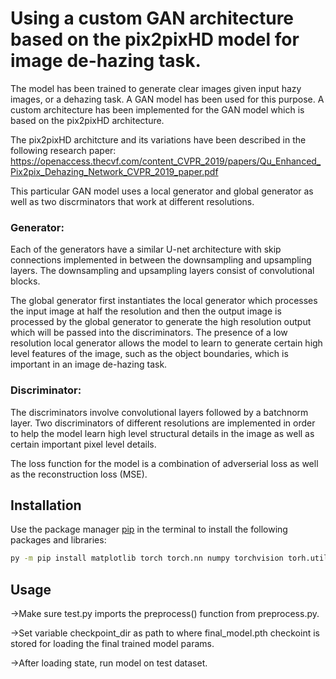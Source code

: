 # Using a custom GAN architecture based on the pix2pixHD model for image de-hazing task.
The model has been trained to generate clear images given input hazy images, or a dehazing task. A GAN model has been used for this purpose. A custom architecture has been implemented for the GAN model which is based on the pix2pixHD architecture. 

The pix2pixHD architcture and its variations have been described in the following research paper:
https://openaccess.thecvf.com/content_CVPR_2019/papers/Qu_Enhanced_Pix2pix_Dehazing_Network_CVPR_2019_paper.pdf
 
This particular GAN model uses a local generator and global generator as well as two discrminators that work at different resolutions. 

### Generator:
Each of the generators have a similar U-net architecture with skip connections implemented in between the downsampling and upsampling layers. The downsampling and upsampling layers consist of convolutional blocks.

The global generator first instantiates the local generator which processes the input image at half the resolution and then the output image is processed by the global generator to generate the high resolution output which will be passed into the discriminators. The presence of a low resolution local generator allows the model to learn to generate certain high level features of the image, such as the object boundaries, which is important in an image de-hazing task.


### Discriminator:
The discriminators involve convolutional layers followed by a batchnorm layer. Two discriminators of different resolutions are implemented in order to help the model learn high level structural details in the image as well as certain important pixel level details.


The loss function for the model is a combination of adverserial loss as well as the reconstruction loss (MSE).




## Installation

Use the package manager [pip](https://pip.pypa.io/en/stable/) in the terminal to install the following packages and libraries:

```bash
py -m pip install matplotlib torch torch.nn numpy torchvision torh.utils PIL scikit-image argparse barbar
```

## Usage

->Make sure test.py imports the preprocess() function from preprocess.py.

->Set variable checkpoint_dir as path to where final_model.pth checkoint is stored for loading the final trained model params.

->After loading state, run model on test dataset.
